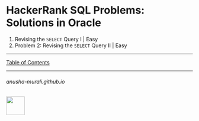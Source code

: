 # HackerRank SQL Problems: Solutions in Oracle

1. Revising the `SELECT` Query I | Easy
2. Problem 2: Revising the `SELECT` Query II | Easy


* * *

[Table of Contents](./index.md)

* * *
###### anusha-murali.github.io

<img src="https://github.com/anusha-murali/anusha-murali.github.io/assets/111596338/639243aa-2857-4595-a65a-7852762bb002" width="50" height="50"/>

